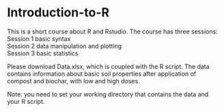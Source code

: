 # Introduction-to-R

This is a short course about R and Rstudio. The course has three sessions:   
Session 1 basic syntax   
Session 2 data manipulation and plotting  
Session 3 basic statistics  

Please download Data.xlsx, which is coupled with the R script. The data contains information about basic soil properties after application of compost and biochar, with low and high doses.  

Note: you need to set your working directory that contains the data and your R script. 
